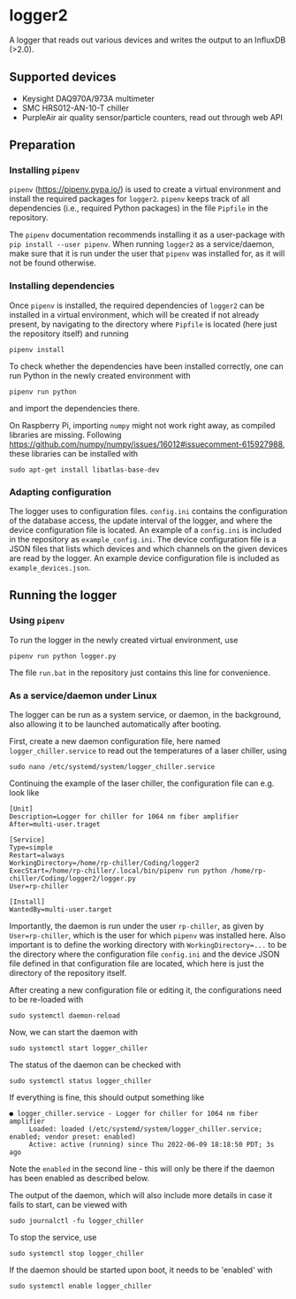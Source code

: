 # logger2
A logger that reads out various devices and writes the output to an InfluxDB (>2.0).

## Supported devices

- Keysight DAQ970A/973A multimeter
- SMC HRS012-AN-10-T chiller
- PurpleAir air quality sensor/particle counters, read out through web API

## Preparation

### Installing `pipenv`

`pipenv` (https://pipenv.pypa.io/) is used to create a virtual environment and install the required packages for `logger2`. `pipenv` keeps track of all dependencies (i.e., required Python packages) in the file `Pipfile` in the repository.

The `pipenv` documentation recommends installing it as a user-package with `pip install --user pipenv`. When running `logger2` as a service/daemon, make sure that it is run under the user that `pipenv` was installed for, as it will not be found otherwise.

### Installing dependencies

Once `pipenv` is installed, the required dependencies of `logger2` can be installed in a virtual environment, which will be created if not already present, by navigating to the directory where `Pipfile` is located (here just the repository itself) and running

```
pipenv install
```

To check whether the dependencies have been installed correctly, one can run Python in the newly created environment with

```
pipenv run python
```

and import the dependencies there.

On Raspberry Pi, importing `numpy` might not work right away, as compiled libraries are missing. Following https://github.com/numpy/numpy/issues/16012#issuecomment-615927988, these libraries can be installed with

```
sudo apt-get install libatlas-base-dev
```

### Adapting configuration

The logger uses to configuration files. `config.ini` contains the configuration of the database access, the update interval of the logger, and where the device configuration file is located. An example of a `config.ini` is included in the repository as `example_config.ini`. The device configuration file is a JSON files that lists which devices and which channels on the given devices are read by the logger. An example device configuration file is included as `example_devices.json`.

## Running the logger

### Using `pipenv`

To run the logger in the newly created virtual environment, use

```
pipenv run python logger.py
```

The file `run.bat` in the repository just contains this line for convenience.

### As a service/daemon under Linux

The logger can be run as a system service, or daemon, in the background, also allowing it to be launched automatically after booting.

First, create a new daemon configuration file, here named `logger_chiller.service` to read out the temperatures of a laser chiller, using

```
sudo nano /etc/systemd/system/logger_chiller.service
```

Continuing the example of the laser chiller, the configuration file can e.g. look like

```
[Unit]
Description=Logger for chiller for 1064 nm fiber amplifier
After=multi-user.traget

[Service]
Type=simple
Restart=always
WorkingDirectory=/home/rp-chiller/Coding/logger2
ExecStart=/home/rp-chiller/.local/bin/pipenv run python /home/rp-chiller/Coding/logger2/logger.py
User=rp-chiller

[Install]
WantedBy=multi-user.target
```

Importantly, the daemon is run under the user `rp-chiller`, as given by `User=rp-chiller`, which is the user for which `pipenv` was installed here. Also important is to define the working directory with `WorkingDirectory=...` to be the directory where the configuration file `config.ini` and the device JSON file defined in that configuration file are located, which here is just the directory of the repository itself.

After creating a new configuration file or editing it, the configurations need to be re-loaded with

```
sudo systemctl daemon-reload
```

Now, we can start the daemon with

```
sudo systemctl start logger_chiller
```

The status of the daemon can be checked with

```
sudo systemctl status logger_chiller
```

If everything is fine, this should output something like

```
● logger_chiller.service - Logger for chiller for 1064 nm fiber amplifier
     Loaded: loaded (/etc/systemd/system/logger_chiller.service; enabled; vendor preset: enabled)
     Active: active (running) since Thu 2022-06-09 18:18:50 PDT; 3s ago
```

Note the `enabled` in the second line - this will only be there if the daemon has been enabled as described below.

The output of the daemon, which will also include more details in case it fails to start, can be viewed with

```
sudo journalctl -fu logger_chiller
```

To stop the service, use

```
sudo systemctl stop logger_chiller
```

If the daemon should be started upon boot, it needs to be 'enabled' with

```
sudo systemctl enable logger_chiller
```
